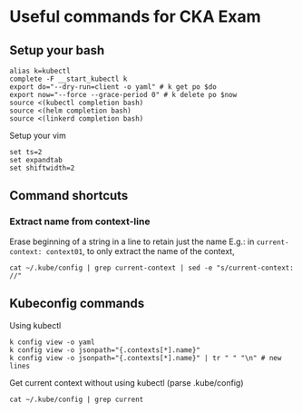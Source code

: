 # Useful commands for CKA Exam

## Setup your bash
```
alias k=kubectl
complete -F __start_kubectl k
export do="--dry-run=client -o yaml" # k get po $do
export now="--force --grace-period 0" # k delete po $now
source <(kubectl completion bash)
source <(helm completion bash)
source <(linkerd completion bash)
```

Setup your vim

```
set ts=2
set expandtab
set shiftwidth=2
```
## Command shortcuts

### Extract name from context-line

Erase beginning of a string in a line to retain just the name
E.g.: in `current-context: context01`, to only extract the name of the context,

`cat ~/.kube/config | grep current-context | sed -e "s/current-context: //"`

### 

## Kubeconfig commands

Using kubectl
```
k config view -o yaml
k config view -o jsonpath="{.contexts[*].name}"
k config view -o jsonpath="{.contexts[*].name}" | tr " " "\n" # new lines
```
Get current context without using kubectl (parse .kube/config)

```
cat ~/.kube/config | grep current
```
